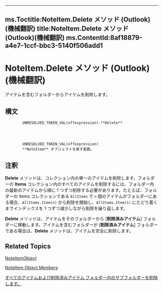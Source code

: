 

---
ms.Toctitle:NoteItem.Delete メソッド (Outlook)(機械翻訳)
title:NoteItem.Delete メソッド (Outlook)(機械翻訳)
ms.ContentId:8af18879-a4e7-1ccf-bbc3-5140f506add1
---
# NoteItem.Delete メソッド (Outlook)(機械翻訳)




アイテムを含むフォルダーからアイテムを削除します。

## 構文

            UNRESOLVED_TOKEN_VAL(offexpression).**Delete**




            UNRESOLVED_TOKEN_VAL(offexpression)
            **NoteItem** オブジェクトを表す変数。



## 注釈
**Delete** メソッドは、コレクション内の単一のアイテムを削除します。フォルダーの **Items** コレクション内のすべてのアイテムを削除するには、フォルダー内の最新のアイテムから順に 1 つずつ削除する必要があります。たとえば、フォルダーの items コレクションである `AllItems` で `n` 個のアイテムがフォルダーにある場合、`AllItems.Item(n)` から削除を開始し、`AllItems.Item(1)` にたどり着くまでインデックスを 1 つずつ減少しながら削除を繰り返します。



**Delete** メソッドは、アイテムをそのフォルダーから [**削除済みアイテム**] フォルダーに移動します。アイテムを含むフォルダーが  [**削除済みアイテム**] フォルダーである場合は、**Delete** メソッドは、アイテムを完全に削除します。



## Related Topics

[NoteItemObject](ddf5baaa-6e13-a6fb-96e8-311e7761fa98.md)

[NoteItem Object Members](e468d6a5-5dac-9ec2-779d-e20a2ba9e4d0.md)

[すべてのアイテムおよび削除済みアイテム フォルダー内のサブフォルダーを削除します。](359a416b-43d4-396e-e348-5624c4ca3599.md)




